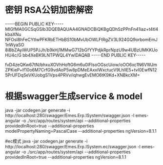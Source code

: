 # 密钥 RSA公钥加密解密

-----BEGIN PUBLIC KEY-----
MIGfMA0GCSqGSIb3DQEBAQUAA4GNADCBiQKBgQDhSzPPnFn41iaz+t4tI4kbaXNu
NFOsI8hFeCYtlwPFKRbETHbBS10bMvUbOWLFtRgZV3L924GQ9orbomEmJ1nWyaSO
8iBbZAyiWUP5PJJh/b9kHj1MMwG712bGfYYPdjkRprNpzU9w4UBzUMKKUoHU4c/G
bb4XeBK9LNTPWQL4YwIDAQAB
-----END PUBLIC KEY-----

fvD4zeQKw67tN/bhxuXOVhHoftG6m6u0lFIsoOGscUiow/oOO6xc1N6VWJmZPKieP+lf10o6M7CrfG9vdAoP5w8pDMeEAxxIWxctucV9LhlIE5+tvI0EwfN125PrUFDqSeVKUobgS1Vps4PRVv/iqhwgEvEMO6tK9Kd+XNBkcXM=


# 根据swagger生成service & model

java -jar codegen.jar generate -i http://localhost:280/swagger/Emes.Erp.ISystem/swagger.json -l emes-angular -o ./src/app/routes/system/api --additional-properties providedInRoot=true --additional-properties modelPropertyNaming=PascalCase --additional-properties ngVersion=8.1.1 

#ec模式
java -jar codegen.jar generate -i http://localhost:280/swagger/Emes.Erp.ISystem.ec/swagger.json -l emes-angular -o ./src/app/routes/system/api --additional-properties providedInRoot=true  --additional-properties ngVersion=8.1.1 